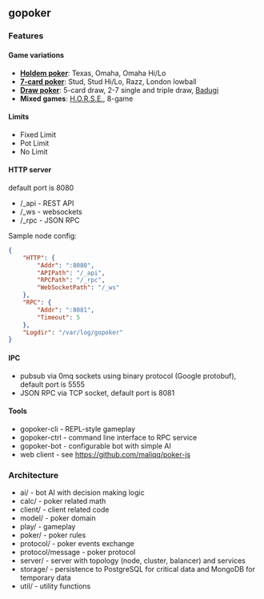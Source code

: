 ## gopoker

### Features

#### Game variations
* [**Holdem poker**](http://en.wikipedia.org/wiki/Community_card_poker): Texas, Omaha, Omaha Hi/Lo
* [**7-card poker**](http://en.wikipedia.org/wiki/Stud_poker): Stud, Stud Hi/Lo, Razz, London lowball
* [**Draw poker**](http://en.wikipedia.org/wiki/Draw_poker): 5-card draw, 2-7 single and triple draw, [Badugi](http://en.wikipedia.org/wiki/Badugi)
* **Mixed games**: [H.O.R.S.E.](en.wikipedia.org/wiki/HORSE), 8-game

#### Limits
* Fixed Limit
* Pot Limit
* No Limit

#### HTTP server
default port is 8080

* /_api - REST API 
* /_ws - websockets
* /_rpc - JSON RPC

Sample node config:

```json
{
    "HTTP": {
        "Addr": ":8080",
        "APIPath": "/_api",
        "RPCPath": "/_rpc",
        "WebSocketPath": "/_ws"
    },
    "RPC": {
        "Addr": ":8081",
        "Timeout": 5
    },
    "Logdir": "/var/log/gopoker"
}
```

#### IPC
* pubsub via 0mq sockets using binary protocol (Google protobuf), default port is 5555
* JSON RPC via TCP socket, default port is 8081

#### Tools
* gopoker-cli - REPL-style gameplay
* gopoker-ctrl - command line interface to RPC service
* gopoker-bot - configurable bot with simple AI
* web client - see https://github.com/maliqq/poker-js

### Architecture
* ai/ - bot AI with decision making logic
* calc/ - poker related math
* client/ - client related code
* model/ - poker domain
* play/ - gameplay
* poker/ - poker rules
* protocol/ - poker events exchange
* protocol/message - poker protocol
* server/ - server with topology (node, cluster, balancer) and services
* storage/ - persistence to PostgreSQL for critical data and MongoDB for temporary data
* util/ - utility functions
